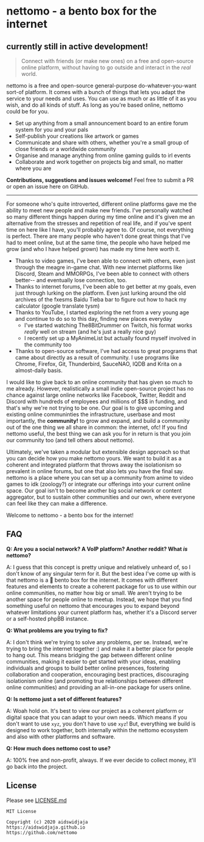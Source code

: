 # nettomo - a bento box for the internet
## currently still in active development!
> Connect with friends (or make new ones) on a free and open-source online platform, without having to go outside and interact in the *real* world.

nettomo is a free and open-source general-purpose do-whatever-you-want sort-of platform. It comes with a bunch of things that lets you adapt the service to your needs and uses. You can use as much or as little of it as you wish, and do all kinds of stuff. As long as you're based online, nettomo could be for you.

- Set up anything from a small announcement board to an entire forum system for you and your pals
- Self-publish your creations like artwork or games
- Communicate and share with others, whether you're a small group of close friends or a worldwide community
- Organise and manage anything from online gaming guilds to irl events
- Collaborate and work together on projects big and small, no matter where you are

**Contributions, suggestions and issues welcome!** Feel free to submit a PR or open an issue here on GitHub.

***

For someone who's quite introverted, different online platforms gave me the ability to meet new people and make new friends. I've personally watched so many different things happen during my time online and it's given me an alternative from the stresses and repetition of real life, and if you've spent time on here like I have, you'll probably agree to. Of course, not everything is perfect. There are many people who haven't done great things that I've had to meet online, but at the same time, the people who have helped me grow (and who I have helped grown) has made my time here worth it.

- Thanks to video games, I've been able to connect with others, even just through the meagre in-game chat. With new internet platforms like Discord, Steam and MMORPGs, I've been able to connect with others better-- and eventually lose connection, too. 
- Thanks to internet forums, I've been able to get better at my goals, even just through lurking on the platform. Even just lurking around the old archives of the fxesms Baidu Tieba bar to figure out how to hack my calculator (google translate tysm)
- Thanks to YouTube, I started exploring the net from a very young age and continue to do so to this day, finding new places everyday
  - I've started watching The8BitDrummer on Twitch, his format works *really* well on stream (and he's just a really nice guy)
  - I recently set up a MyAnimeList but actually found myself involved in the community too
- Thanks to open-source software, I've had access to great programs that came about directly as a result of community. I use programs like Chrome, Firefox, Git, Thunderbird, SauceNAO, IQDB and Krita on a almost-daily basis.

I would like to give back to an online community that has given so much to me already. However, realistically a small indie open-source project has no chance against large online networks like Facebook, Twitter, Reddit and Discord with hundreds of employees and millions of $$$ in funding, and that's why we're not trying to be one. Our goal is to give upcoming and existing online communinties the infrastructure, userbase and most importantly, the **community!** to grow and expand, and build a community out of the one thing we all share in common: the internet, ofc! If you find nettomo useful, the best thing we can ask you for in return is that you join our community too (and tell others about nettomo).

Ultimately, we've taken a modular but extensible design approach so that you can decide how you make nettomo yours. We want to build it as a coherent and integrated platform that throws away the isolationism so prevalent in online forums, but one that also lets you have the final say. nettomo is a place where you can set up a community from anime to video games to idk (zoology?) or integrate our offerings into your current online space. Our goal isn't to become another big social network or content aggregator, but to sustain other communities and our own, where everyone can feel like they can make a difference. 

Welcome to nettomo - a bento box for the internet!

## FAQ

**Q: Are you a social network? A VoIP platform? Another reddit? What *is* nettomo?**

A: I guess that this concept is pretty unique and relatively unheard of, so I don't know of any singular term for it. But the best idea I've come up with is that nettomo is a 🍱 bento box for the internet. It comes with different features and elements to create a coherent package for us to use within our online communities, no matter how big or small. We aren't trying to be another space for people online to meetup. Instead, we hope that you find something useful on nettomo that encourages you to expand beyond whatever limitations your current platform has, whether it's a Discord server or a self-hosted phpBB instance.

**Q: What problems are you trying to fix?**

A: I don't think we're trying to solve any problems, per se. Instead, we're trying to bring the internet together :) and make it a better place for people to hang out. This means bridging the gap between different online communities, making it easier to get started with your ideas, enabling individuals and groups to build better online presences, fostering collaboration and cooperation, encouraging best practices, discouraging isolationism online (and promoting true relationships between different online communities) and providing an all-in-one package for users online. 

**Q: Is nettomo just a set of different features?**

A: Woah hold on. It's best to view our project as a coherent platform or digital space that you can adapt to your own needs. Which means if you don't want to use `xyz`, you don't have to use `xyz`! But, everything we build is designed to work together, both internally within the nettomo ecosystem and also with other platforms and software. 

**Q: How much does nettomo cost to use?**

A: 100% free and non-profit, always. If we ever decide to collect money, it'll go back into the project.

## License

Please see [LICENSE.md](https://github.com/nettomo/nettomo/blob/master/LICENSE)

```
MIT License

Copyright (c) 2020 aidswidjaja
https://aidswidjaja.github.io
https://github.com/nettomo
```
